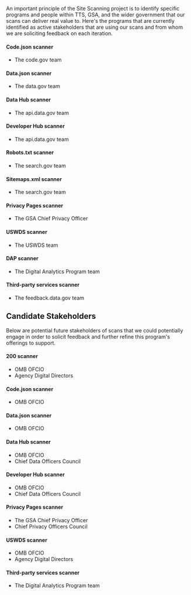 An important principle of the Site Scanning project is to identify specific programs and people within TTS, GSA, and the wider government that our scans can deliver real value to.  Here's the programs that are currently identified as active stakeholders that are using our scans and from whom we are soliciting feedback on each iteration.  

#### Code.json scanner

* The code.gov team 

#### Data.json scanner 

* The data.gov team

#### Data Hub scanner

* The api.data.gov team 

#### Developer Hub scanner 

* The api.data.gov team 

#### Robots.txt scanner 

* The search.gov team 

#### Sitemaps.xml scanner 

* The search.gov team 

#### Privacy Pages scanner 

* The GSA Chief Privacy Officer 

#### USWDS scanner 

* The USWDS team 

#### DAP scanner 

* The Digital Analytics Program team

#### Third-party services scanner 

* The feedback.data.gov team 


## Candidate Stakeholders 

Below are potential future stakeholders of scans that we could potentially engage in order to solicit feedback and further refine this program's offerings to support.  


#### 200 scanner 

* OMB OFCIO
* Agency Digital Directors

#### Code.json scanner

* OMB OFCIO 

#### Data.json scanner 

* OMB OFCIO

#### Data Hub scanner

* OMB OFCIO
* Chief Data Officers Council

#### Developer Hub scanner 

* OMB OFCIO
* Chief Data Officers Council

#### Privacy Pages scanner 

* The GSA Chief Privacy Officer 
* Chief Privacy Officers Council 

#### USWDS scanner 

* OMB OFCIO
* Agency Digital Directors

#### Third-party services scanner 

* The Digital Analytics Program team








